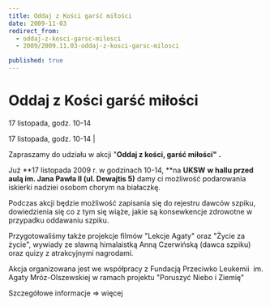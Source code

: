 ```yaml
---
title: Oddaj z Kości garść miłości
date: 2009-11-03
redirect_from: 
  - oddaj-z-kosci-garsc-milosci
  - 2009/2009.11.03-oddaj-z-kosci-garsc-milosci

published: true
---
```




# Oddaj z Kości garść miłości

<time>17 listopada, godz. 10-14</time>

17 listopada, godz. 10-14 | 



Zapraszamy do udziału w akcji&nbsp;"**Oddaj z kości, garść miłości"**&nbsp;**.**&nbsp;


Już **17 listopada 2009 r. w godzinach 10-14, **na **UKSW**&nbsp;**w hallu przed aulą im. Jana Pawła II (ul. Dewajtis 5)** damy ci możliwość podarowania iskierki nadziei osobom chorym na białaczkę.


Podczas akcji będzie możliwość zapisania się do rejestru dawców szpiku, dowiedzienia się co z tym się wiąże, jakie są konsewkencje zdrowotne w przypadku oddawaniu szpiku.


Przygotowaliśmy także projekcje filmów "Lekcje Agaty" oraz "Życie za życie", wywiady ze sławną himalaistką Anną Czerwińską (dawca szpiku) oraz quizy z atrakcyjnymi nagrodami.


Akcja organizowana jest we współpracy z Fundacją Przeciwko Leukemii&nbsp; im. Agaty Mróz-Olszewskiej w ramach projektu "Poruszyć Niebo i Ziemię"&nbsp;


Szczegółowe informacje =&gt; więcej


<!--{{json:{"created_date":"2009-11-03 14:52:16","publish_down":"0000-00-00 00:00:00","id":"798"}}}-->